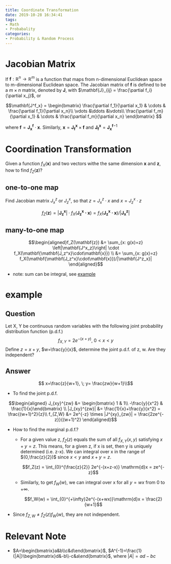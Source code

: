 ```yaml
---
title: Coordinate Transformation
date: 2019-10-28 16:34:41
tags:
- Math
- Probabality
categories:
- Probability & Random Process
---
```


# Jacobian Matrix

If $\mathbf{f}:\mathbb{R}^n\rightarrow \mathbb{R}^m$ is a function  that maps from n-dimensional Euclidean space to m-dimensional Euclidean space. The Jacobian matrix of $\mathbf{f}$ is defined to be a $m\times n$ matrix, denoted by $\mathbf{J}$, with $\mathbf{J}_{ij} = \frac{\partial f_i}{\partial x_j}$, or

$$\mathbf{J^f_x} = \begin{bmatrix} \frac{\partial f_1}{\partial x_1} & \cdots & \frac{\partial f_1}{\partial x_n}\\
\vdots &\ddots &\vdots\\
\frac{\partial f_m}{\partial x_1} & \cdots & \frac{\partial f_m}{\partial x_n} \end{bmatrix} $$


where $\mathbf{f} = \mathbf{J_x^f}\cdot \mathbf{x}$. Similarly, $\mathbf{x} = \mathbf{J_f^x}\times \mathbf{f}$ and $\mathbf{J_f^x} = \mathbf{J_x^f}^{-1}$

# Coordination Transformation

Given a function $f_X(\mathbf{x})$ and two vectors withe the same dimension $\mathbf{x}$ and $\mathbf{z}$, how to find $f_Z(\mathbf{z})$?

## one-to-one map
Find Jacobian matrix $J^z_x$ or $J^x_z$, so that $z = J^z_x \cdot x$ and $x = J_z^x \cdot z$

$$f_Z(\mathbf{z}) = \left|\mathbf{J^x_z}\right| \cdot f_X(\mathbf{\mathbf{J_z^x}\cdot\mathbf{x}}) = f_X(\mathbf{\mathbf{J_z^x}\cdot\mathbf{x}})/|\mathbf{J^z_x}| $$

## many-to-one map

$$\begin{aligned}f_Z(\mathbf{z}) &= \sum_{x: g(x)=z} \left|\mathbf{J^x_z}\right| \cdot f_X(\mathbf{\mathbf{J_z^x}\cdot\mathbf{x}}) \\
&= \sum_{x: g(x)=z} f_X(\mathbf{\mathbf{J_z^x}\cdot\mathbf{x}})/|\mathbf{J^z_x}| \end{aligned}$$

- note: sum can be integral, see [example](#eg)
  
# <jump id="eg">example</jump>

## Question

Let X, Y be continuous random variables with the following joint probability distribution function (p.d.f.)
$$f_{X,Y} = 2e^{-(x+y)},\; 0<x<y$$
Define $z=x+y$, $w=\frac{y}{x}$, determine the joint p.d.f. of z, w. Are they independent?

## Answer

$$ x=\frac{z}{w+1}, \; y= \frac{zw}{w+1}\\$$

- To find the joint p.d.f.

$$\begin{aligned}
J_{xy}^{zw} &= \begin{bmatrix} 1 & 1\\ -\frac{y}{x^2} & \frac{1}{x}\end{bmatrix} \\
|J_{xy}^{zw}| &= \frac{1}{x}+\frac{y}{x^2} = \frac{(w+1)^2}{z}\\
f_{Z,W} &= 2e^{-z} \times |J^{xy}_{zw}| = \frac{2ze^{-z}}{(w+1)^2} \end{aligned}$$

- How to find the marginal p.d.f.?
  - For a given value z, $f_Z(z)$ equals the sum of all $f_{X,Y}(x,y)$ satisfying $x+y=z$. This means, for a given z, if x is set, then y is uniquely determined (i.e. z-x). We can integral over x in the range of $(0,\frac{z}{2})$ since $x<y$ and $x+y=z$.

    $$f_Z(z) = \int_{0}^{\frac{z}{2}} 2e^{-(x+z-x)} \mathrm{d}x = ze^{-z}$$

  - Similarly, to get $f_W(w)$, we can integral over x for all $y = wx$ from $0$ to $+\infty$.
    
    $$f_W(w) = \int_{0}^{+\infty}2e^{-(x+wx)}\mathrm{d}x = \frac{2}{w+1}$$

- Since $f_{Z,W}\neq f_Z(z)f_W(w)$, they are not independent.

# Relevant Note

- $A=\begin{bmatrix}a&b\\c&d\end{bmatrix}$, $A^{-1}=\frac{1}{|A|}\begin{bmatrix}d&-b\\-c&a\end{bmatrix}$, where $|A|=ad-bc$
